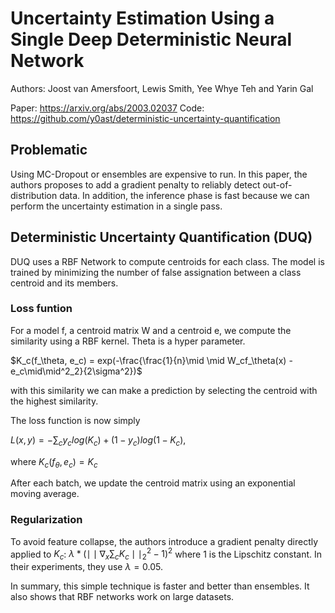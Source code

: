 # Uncertainty Estimation Using a Single Deep Deterministic Neural Network

Authors: Joost van Amersfoort,  Lewis Smith, Yee Whye Teh and Yarin Gal

Paper: https://arxiv.org/abs/2003.02037
Code: https://github.com/y0ast/deterministic-uncertainty-quantification

## Problematic

Using MC-Dropout or ensembles are expensive to run. In this paper, the authors proposes to add a gradient penalty to reliably detect out-of-distribution data. In addition, the inference phase is fast because we can perform the uncertainty estimation in a single pass.

## Deterministic Uncertainty Quantification (DUQ)

DUQ uses a RBF Network to compute centroids for each class. The model is trained by minimizing the number of false assignation between a class centroid and its members.

### Loss funtion
 
For a model f, a centroid matrix W and a centroid e, we compute the similarity using a RBF kernel. Theta is a hyper parameter.

$K_c(f_\theta, e_c) = exp(-\frac{\frac{1}{n}\mid \mid W_cf_\theta(x) - e_c\mid\mid^2_2}{2\sigma^2})$

with this similarity we can make a prediction by selecting the centroid with the highest similarity.

The loss function is now simply

$L(x,y) = - \sum_c y_clog(K_c) + (1 - y_c)log(1-K_c)$,

where $K_c(f_\theta, e_c)=K_c$

After each batch, we update the centroid matrix using an exponential moving average.

### Regularization

To avoid feature collapse, the authors introduce a gradient penalty directly applied to $K_c$: 
$\lambda* (\mid\mid \nabla_x \sum_c K_c\mid\mid^2_2 - 1)^2$
where 1 is the Lipschitz constant. In their experiments, they use $\lambda=0.05$.

In summary, this simple technique is faster and better than ensembles. It also shows that RBF networks work on large datasets.
